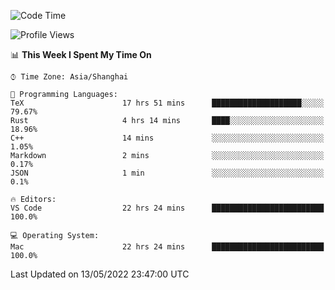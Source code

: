 <!--START_SECTION:waka-->
![Code Time](http://img.shields.io/badge/Code%20Time-1%2C305%20hrs%2022%20mins-blue)

![Profile Views](http://img.shields.io/badge/Profile%20Views-115-blue)

📊 **This Week I Spent My Time On** 

```text
⌚︎ Time Zone: Asia/Shanghai

💬 Programming Languages: 
TeX                      17 hrs 51 mins      ████████████████████░░░░░   79.67% 
Rust                     4 hrs 14 mins       ████░░░░░░░░░░░░░░░░░░░░░   18.96% 
C++                      14 mins             ░░░░░░░░░░░░░░░░░░░░░░░░░   1.05% 
Markdown                 2 mins              ░░░░░░░░░░░░░░░░░░░░░░░░░   0.17% 
JSON                     1 min               ░░░░░░░░░░░░░░░░░░░░░░░░░   0.1%

🔥 Editors: 
VS Code                  22 hrs 24 mins      █████████████████████████   100.0%

💻 Operating System: 
Mac                      22 hrs 24 mins      █████████████████████████   100.0%

```


 Last Updated on 13/05/2022 23:47:00 UTC
<!--END_SECTION:waka-->
